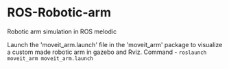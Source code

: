 # ROS-Robotic-arm

Robotic arm simulation in ROS melodic

Launch the 'moveit_arm.launch' file in the 'moveit_arm' package to visualize a custom made robotic arm in gazebo and Rviz.
Command - ``roslaunch moveit_arm moveit_arm.launch``
